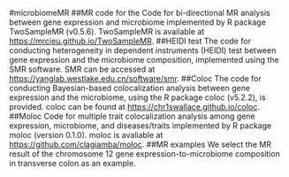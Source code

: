 #microbiomeMR
##MR
code for the Code for bi-directional MR analysis between gene expression and microbiome implemented by R package TwoSampleMR (v0.5.6). 
TwoSampleMR is available at https://mrcieu.github.io/TwoSampleMR.
##HEIDI test
The code for conducting heterogeneity in dependent instruments (HEIDI) test between gene expression and the microbiome composition, implemented using the SMR software. 
SMR can be accessed at https://yanglab.westlake.edu.cn/software/smr.
##Coloc
The code for conducting Bayesian-based colocalization analysis between gene expression and the microbiome, using the R package coloc (v5.2.2), is provided. 
coloc can be found at https://chr1swallace.github.io/coloc.
##Moloc
Code for multiple trait colocalization analysis among gene expression, microbiome, and diseases/traits implemented by R package moloc (version 0.1.0). 
moloc is avaliable at https://github.com/clagiamba/moloc.
##MR examples
We select the MR result of the chromosome 12 gene expression-to-microbiome composition in transverse colon as an example. 
